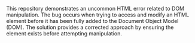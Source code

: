 This repository demonstrates an uncommon HTML error related to DOM manipulation. The bug occurs when trying to access and modify an HTML element before it has been fully added to the Document Object Model (DOM).  The solution provides a corrected approach by ensuring the element exists before attempting manipulation.
